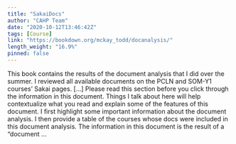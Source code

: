 ```yaml
---
title: "SakaiDocs"
author: "CAHP Team"
date: "2020-10-12T13:46:42Z"
tags: [Course]
link: "https://bookdown.org/mckay_todd/docanalysis/"
length_weight: "16.9%"
pinned: false
---
```


This book contains the results of the document analysis that I did over the summer. I reviewed all available documents on the PCLN and SOM-Y1 courses’ Sakai pages. [...] Please read this section before you click through the information in this
document. Things I talk about here will help contextualize what you read and
explain some of the features of this document. I first highlight some important
information about the document analysis. I then provide a table of the courses
whose docs were included in this document analysis. The information in this document is the result of a “document ...
